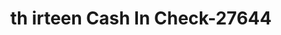 ---
f_zip-code: 33351
f_state-code: FL
title: th irteen Cash In Check-27644
f_phone: 954-578-6515
f_city-only: Sunrise
f_address: 7740 West Commercial Boulevard Sunrise
f_location-unique-id: '27644'
slug: th-irteen-cash-in-check-27644
updated-on: '2024-05-30T13:46:58.046Z'
created-on: '2024-05-30T13:36:59.803Z'
published-on: '2024-05-30T13:54:32.469Z'
f_city-state: cms/city/sunrise-fl.md
f_company: cms/company/th-irteen-cash-in-check.md
f_state: cms/state/florida.md
layout: '[payday-loan].html'
tags: payday-loan
---